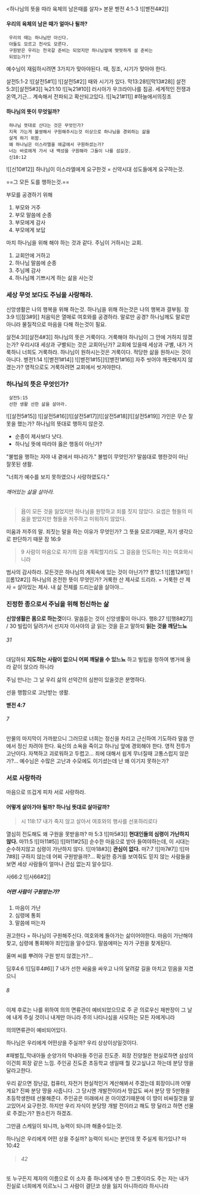 <하나님의 뜻을 따라 육체의 남은때를 살자>
본문 벧전 4:1-3
![[벧전4#2]]

#### 우리의 육체의 남은 때가 얼마나 될까?
     우리의 때는 하나님만 아신다. 
     아들도 모르고 천사도 모른다.
     구원받은 우리는 천국갈 준비는 되었지만 하나님앞에 떳떳하게 설 준비는
     되었는가??

예수님이 재림하시려면 3가지가 맞아야된다.
때, 징조, 시기가 맞아야 한다.

살전5:1-2 ![[살전5#1]]
![[살전5#2]]
     때와 시기가 있다.
     막13:28![[막13#28]]
     살전5:3![[살전5#3]]
     눅21:10 ![[눅21#10]]
     러시아가 우크라이나를 침공.
     세계적인 전쟁과 온역,기근... 계속해서 전파되고 확산되고있다.
     ![[눅21#11]]
     #하늘에서의징조 
     
     



#### 하나님의 뜻이 무엇일까?
     하나님 뜻대로 산다는 것은 무엇인가?
     지옥 가는게 불쌍해서 구원해주시는것 이상으로 하나님을 경외하는 삶을 
     살게 하기 위함.
     왜 하나님은 이스라엘을 애굽에서 구원하셨는가? 
     너는 바로에게 가서 내 백성을 구원해라 그들이 나를 섬길것.
     신10:12
     
   ![[신10#12]]
   하나님이 이스라엘에게 요구한것 = 신약시대 성도들에게 요구하는것.
   
==그 모든 도를 행하는것.==

부모를 공경하기 위해 

1. 부모와 거주
2. 부모 말씀에 순종
3. 부모에게 감사
4. 부모에게 보답

마치 하나님을 위해 해야 하는 것과 같다.
주님이 거하시는 교회.
 1. 교회안에 거하고
 2. 하나님 말씀에 순종
 3. 주님께 감사
 4. 하나님께 기쁘시게 하는 삶을 사는것
### 세상 무엇 보다도 주님을 사랑해라.

신앙생활은 나의 행복을 위해 하는것.
하나님을 위해 하는것은 나의 행복과 결부됨.
잠3:9 ![[잠3#9]]
     처음익은 열매로 여호와를 공경하라.
     말로만 공경? 하나님께도 말로만 아니라 물질적으로 마음을 다해 하는것이 필요.
   
살전4:3![[살전4#3]]
      하나님의 뜻은 거룩이다.
      거룩해야 하나님이 그 안에 거하지 않겠는가?
      우리시대 세상과 구별되는 것은 교회아닌가?
      교회에 있을때 세상과 구별, 내가 거룩하니 너희도 거룩하라.
        하나님이 원하시는것은 거룩이다.
        적당한 삶을 원하시는 것이 아니다.
        벧전1:14  ![[벧전1#14]]
        ![[벧전1#15]]![[벧전1#16]]
        자주 씻어야 깨끗해지지 않겠는가?
        영적으로도 거룩하려면 교회에서 씻겨야한다.
        
        

### 하나님의 뜻은 무엇인가?
     살전5:15 
     선한 생활 선한 삶을 살아라.
 
 ![[살전5#15]] ![[살전5#16]]![[살전5#17]]![[살전5#18]]![[살전5#19]]
가인은 무슨 잘못을 했는가?
하나님의 뜻대로 행하지 않은것.
- 순종이 제사보다 낫다.
- 하나님 뜻에 따라야 옳은 행동이 아닌가?


"불법을 행하는 자야 내 곁에서 떠나라가."
불법이 무엇인가? 말씀대로 행한것이 아닌 잘못된 생활.

"너희가 예수를 보지 못하였으나 사랑하였도다." 

###### 깨어있는 삶을 살아라.
> 욥이 모든 것을 잃었지만 하나님을 원망하고 죄를 짓지 않았다.
> 요셉은 형들의 미움을 받았지만 형들을 저주하고 미워하지 않았다.

미움과 저주의 말. 죄짓는 말을 하는 이유가 무엇인가?
그 뜻을 모르기때문, 자기 생각으로 판단하기 때문
잠 16:9
>9
   사람이 마음으로 자기의 길을 계획할지라도 그 걸음을 인도하는 자는 여호와시니라

범사의 감사하라. 모든것은 하나님의 계획속에 있는 것이 아닌가??
롬12:1 ![[롬12#1]] ![[롬12#2]]
하나님의 온전한 뜻이 무엇인가? 
거룩한 산 제사로 드리라. = 거룩한 산 제사 = 살아있는 제사. 내 삶 전체를 드리는삶을 살아야...
### 진정한 종으로서 주님을 위해 헌신하는 삶
 **신앙생활은 몸으로 하는것**이다.
말씀듣는 것이 신앙생활이 아니다.
행8:27 ![[행8#27]] /
30
빌립이 달려가서 선지자 이사야의 글 읽는 것을 듣고 말하되 **읽는 것을 깨닫느뇨**

###### 31
대답하되 **지도하는 사람이 없으니 어찌 깨달을 수 있느뇨** 하고 빌립을 청하여 병거에 올라 같이 앉으라 하니라

주님 만나는 그 날 우리 삶의 선악간의 심판이 있을것은 분명하다.

선을 행함으로 고난받는 생활.

**벧전 4:7**
###### 7
만물의 마지막이 가까왔으니 그러므로 너희는 정신을 차리고 근신하여 기도하라
    말씀 안에서 정신 차려야 한다.
    육신의 소욕을 죽이고 하나님 앞에 경외해야 한다.
        영적 전투가 고난이다.
        자책하고 괴로워하고 두렵고... 죄에 대해서 쉽게 무너질때
         고통스럽지 않은가?... 
         예수님은 수많은 고난과 수모에도 이기셨는데 난 왜 이기지 못하는가?

### 서로 사랑하라
 마음으로 뜨겁게 피차 서로 사랑하라.
 
#### 어떻게 살아가야 될까? 하나님 뜻대로 살아갈까?
>시 118:17
   내가 죽지 않고 살아서 여호와의 행사를 선포하리로다

열심히 전도해도 왜 구원을 못받을까?
마 5:3 ![[마5#3]]
**현대인들의 심령이 가난하지 않다.**
마11:5 ![[마11#5]] ![[마11#25]]
순수한 마음으로 받아 들여야하는데, 이 시대는 순수하지않고 심령이 가난하지 않다.
    ![[마18#3]]
**관심이 없다.**
마7:7 ![[마7#7]] ![[마7#8]]
구하지 않는데 어찌 구원받을까?...
확실한 증거를 보여줘도 믿지 않는 사람들을 보면 세상 사람들이 얼마나 관심 없는지 알수있다.

사66:2 ![[사66#2]]
##### 어떤 사람이 구원받는가?
1. 마음이 가난
2. 심령에 통회
3. 말씀에 떠는자

권고한다 = 하나님이 구원해주신다.
여호와께 돌아가는 삶이어야한다.
마음이 가난해야 찾고, 심령에 통회해야 죄인임을 알수있다.
말씀에떠는 자가 구원을 찾게된다.

울며 씨를 뿌려야 구원 받지 않겠는가?...

딤후4:6 ![[딤후4#6]]
7
내가 선한 싸움을 싸우고 나의 달려갈 길을 마치고 믿음을 지켰으니

###### 8
이제 후로는 나를 위하여 의의 면류관이 예비되었으므로 주 곧 의로우신 재판장이 그 날에 내게 주실 것이니 내게만 아니라 주의 나타나심을 사모하는 모든 자에게니라

의의면류관이 예비되어있다.

하나님은 우리에게 어떤상을 주실까?
우리 상상이상일것이다.

#재벌집_막내아들
순양가의 막내아들 주인공 진도준.
회장 진양철은 현실로하면 삼성의 이건희 회장 같은 느낌.
주인공 진도준 초등학교 생일때 뭘 갖고싶냐고 하는데
분당 땅을 달라고한다.

우리 같으면 장난감, 컴퓨터, 자전거 현실적인거 계산해봐서 주겠는데
회장이니까 어떻게요? 진짜 분당 땅을 사줍니다.
그 당시엔 개발전이라서 땅값도 싸서  분당 땅 5만평을 초등학생한테 선물해준다.
주인공은 미래에서 온 아이였기때문에 이 땅이 비싸질것을 알고있어서 요구한것.
하지만 우리 자식이 분당땅 개발 전이라고 해도 땅 달라고 하면 선물로 주겠는가?
뭔소린가 하겠죠.

그만큼 스케일이 되니까, 능력이 되니까 해줄수있는것.

하나님은 우리에게 어떤 상을 주실까? 
능력이 되시는 분인데 못 주실게 뭐가있나?
마 10:42
>###### 42
   또 누구든지 제자의 이름으로 이 소자 중 하나에게 냉수 한 그릇이라도 주는 자는 내가 진실로 너희에게 이르노니 그 사람이 결단코 상을 잃지 아니하리라 하시니라


